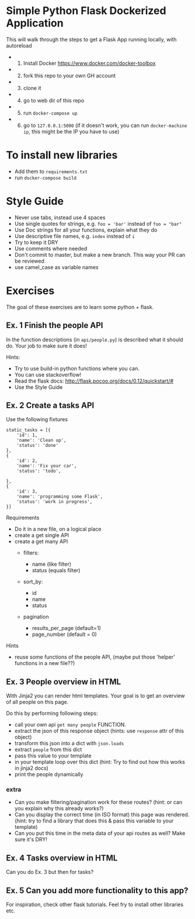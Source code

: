 # Simple Python Flask Dockerized Application
This will walk through the steps to get a Flask App running locally, with autoreload

- 1. Install Docker https://www.docker.com/docker-toolbox
- 2. fork this repo to your own GH account
- 3. clone it
- 4. go to web dir of this repo
- 5. run `docker-compose up`
- 6. go to `127.0.0.1:5000` (if it doesn't work, you can run `docker-machine ip`, this might be the IP you have to use)

# To install new libraries
- Add them to `requirements.txt`
- run `docker-compose build`

# Style Guide
- Never use tabs, instead use 4 spaces
- Use single quotes for strings, e.g. `foo = 'bar'` instead of `foo = "bar"`
- Use Doc strings for all your functions, explain what they do
- Use descriptive file names, e.g. `index` instead of `i`
- Try to keep it DRY
- Use comments where needed
- Don't commit to master, but make a new branch. This way your PR can be reviewed
- use camel_case as variable names


# Exercises
The goal of these exercises are to learn some python + flask.


## Ex. 1 Finish the people API
In the function descriptions (in `api/people.py`) is described what it should do. Your job to make sure it does!

Hints:
- Try to use build-in python functions where you can.
- You can use stackoverflow!
- Read the flask docs: http://flask.pocoo.org/docs/0.12/quickstart/#
- Use the Style Guide


## Ex. 2 Create a tasks API
Use the following fixtures
```
static_tasks = [{
    'id': 1,
    'name': 'Clean up',
    'status': 'done'
},
{
    'id': 2,
    'name': 'Fix your car',
    'status': 'todo',

},
{
    'id': 3,
    'name': 'programming some Flask',
    'status': 'work in progress',
}]
```

Requirements
- Do it in a new file, on a logical place
- create a get single API
- create a get many API
  - filters:
    - name (like filter)
    - status (equals filter)

  - sort_by:
    - id
    - name
    - status

  - pagination
    - results_per_page (default=1)
    - page_number (default = 0)

Hints
- reuse some functions of the people API, (maybe put those 'helper' functions in a new file??)


## Ex. 3 People overview in HTML
With Jinja2 you can render html templates. Your goal is to get an overview of all people on this page.

Do this by performing following steps:
- call your own api `get many people` FUNCTION.
- extract the json of this response object (hints: use `response` attr of this object)
- transform this json into a dict with `json.loads`
- extract `people` from this dict
- pass this value to your template
- in your template loop over this dict (hint: Try to find out how this works in jinja2 docs)
- print the people dynamically

### extra
- Can you make filtering/pagination work for these routes? (hint: or can you explain why this already works?)
- Can you display the correct time (in ISO format) this page was rendered. (hint: try to find a library that does this & pass this variable to your template)
- Can you put this time in the meta data of your api routes as well? Make sure it's DRY!


## Ex. 4 Tasks overview in HTML
Can you do Ex. 3 but then for tasks?

## Ex. 5 Can you add more functionality to this app?
For inspiration, check other flask tutorials. Feel fry to install other libraries etc.


